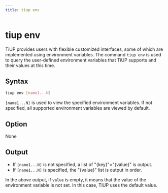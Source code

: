 ```yaml
---
title: tiup env
---
```


# tiup env

TiUP provides users with flexible customized interfaces, some of which are implemented using environment variables. The command `tiup env` is used to query the user-defined environment variables that TiUP supports and their values at this time.

## Syntax

```sh
tiup env [name1...N]
```

`[name1...N]` is used to view the specified environment variables. If not specified, all supported environment variables are viewed by default.

## Option

None

## Output

- If `[name1...N]` is not specified, a list of "{key}"="{value}" is output.
- If `[name1...N]` is specified, the "{value}" list is output in order.

In the above output, if `value` is empty, it means that the value of the environment variable is not set. In this case, TiUP uses the default value.